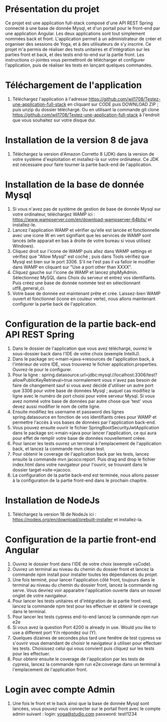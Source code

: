 # Présentation du projet

Ce projet est une application full-stack composé d'une API REST Spring connecté à une base de donnée Mysql, et d'un portail pour le front-end par une application Angular.
Les deux applications sont tout simplement nommées back et front.
L'application permet à un administrateur de créer et organiser des sessions de Yoga, et à des utilisateurs de s'y inscrire.
Ce projet m'a permis de réaliser des tests unitaires et d'intégration sur les parties front et back, et des tests end-to-end sur la partie front.
Les instructions ci-jointes vous permettront de télécharger et configurer l'application, puis de réaliser les tests en lançant quelques commandes.

# Téléchargement de l'application

1. Téléchargez l'application à l'adresse https://github.com/wil1708/Testez-une-application-full-stack en cliquant sur CODE puis DOWNLOAD ZIP ; puis unzip du dossier téléchargé.
Ou en utilisant la commande git clone https://github.com/wil1708/Testez-une-application-full-stack à l'endroit que vous souhaitez sur votre disque dur.

# Installation de la version 8 de java

1. Téléchargez la version d'Amazon Corretto 8 (JDK) dans la version de votre système d'exploitation et installez-la sur votre ordinateur.
Ce JDK est nécessaire pour faire tourner la partie back-end de l'application.

# Installation de la base de donnée Mysql

1. Si vous n'avez pas de système de gestion de base de donnée Mysql sur votre ordinateur, téléchargez WAMP ici : https://www.wampserver.com/en/download-wampserver-64bits/ et installez-le.
2. Lancez l'application WAMP et vérifier qu'elle est lancée et fonctionnelle avec une icone W en vert signifiant que les services de WAMP sont lancés (elle apparait en bas à droite de votre bureau si vous utilisez Windows).
3. Cliquez droit sur l'icone de WAMP puis allez dans WAMP settings et vérifiez que "Allow Mysql" est coché ; puis dans Tools vérifiez que Mysql est bien sur le port 3306. S'il ne l'est pas il va falloir le modifier dans WAMP
   en cliquant sur "Use a port other than XXXX".
4. Cliquez gauche sur l'icone de WAMP et lancez phpMyAdmin. Sélectionnez MySQL dans Choix du serveur et entrez vos identifiants. Puis créez une base de donnée nommée test en sélectionnant utf8_general_ci.
5. Votre base de donnée est maintenant prête et crée. Laissez-bien WAMP ouvert et fonctionnel (icone en couleur verte), nous allons maintenant configurer la partie back de l'application.

# Configuration de la partie back-end API REST Spring

1. Dans le dossier de l'application que vous avez téléchargé, ouvrez le sous-dossier back dans l'IDE de votre choix (exemple IntelliJ).
2. Dans le package src->main->java->resources de l'application back, à l'intérieur de votre IDE, vous trouverez le fichier application.properties. Ouvrez-le pour le configurer.
3. Pour la ligne : spring.datasource.url=jdbc:mysql://localhost:3306/test?allowPublicKeyRetrieval=true normalement vous n'avez pas besoin de faire de changement sauf si vous avez décidé d'utiliser un autre port que 3306 pour votre base de données
   Mysql ; auquel cas modifiez la ligne avec le numéro de port choisi pour votre serveur Mysql. Si vous avez nommé votre base de données par autre chose que 'test' vous devez aussi modifier le nom de cette ligne.
4. Ensuite modifiez les username et password des lignes spring.datasource en fonction de vos identifiants crées pour WAMP et permettre l'accès à vos bases de données par l'application back-end.
5. Vous pouvez ensuite ouvrir le fichier SpringBootSecurityJwtApplication dans le package src->main->java pour lancer l'application, ce qui aura pour effet de remplir votre base de données nouvellement créee.
6. Pour lancer les tests ouvrez un terminal à l'emplacement de l'application back, et lancez la commande mvn clean test.
7. Pour obtenir le coverage de l'application back par les tests, lancez ensuite la commande mvn jacoco:report. Puis drag and drop le fichier index.html dans votre navigateur pour l'ouvrir, se trouvant dans le dossier target->site->jacoco.
8. La configuration de la partie back-end est terminée, nous allons passer à la configuration de la partie front-end dans le prochain chapitre.

# Installation de NodeJs

1. Téléchargez la version 18 de NodeJs ici : https://nodejs.org/en/download/prebuilt-installer et installez-la.

# Configuration de la partie front-end Angular

1. Ouvrez le dossier front dans l'IDE de votre choix (exemple vsCode).
2. Ouvrez un terminal au niveau du chemin du dossier front et lancez la commande npm install pour installer toutes les dépendances du projet.
3. Une fois terminé, pour lancer l'application côté front, toujours dans le terminal au niveau du chemin du dossier front, lancez la commande ng serve. Vous devriez voir apparaitre l'applicatiion ouverte dans un nouvel onglet de votre navigateur.
4. Pour lancer les tests unitaires et d'intégration de la partie front-end, lancez la commande npm test pour les effectuer et obtenir le coverage dans le terminal.
5. Pour lancer les tests cypress end-to-end lancez la commande npm run e2e
6. Si vous avez la question Port 4200 is already in use. Would you like to use a different port Y/n répondez oui (Y).
7. Quelques dizaines de secondes plus tard une fenêtre de test cypress  va s'ouvrir vous demandant de choisir le navigateur à utiliser pour effectuer les tests. Choisissez celui qui vous convient puis cliquez sur les tests pour les effectuer.
8. Pour obtenir ensuite le coverage de l'application par les tests de cypress, lancez la commande npm run e2e:coverage dans un terminal à l'emplacement de l'application front.

# Login avec compte Admin

1. Une fois le front et le back ainsi que la base de donnée Mysql sont lancées, vous pouvez vous connecter sur le portail front avec le compte admin suivant :
login: yoga@studio.com
password: test!1234
   





